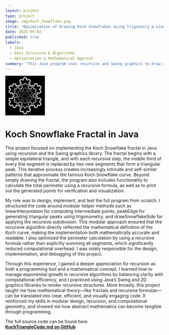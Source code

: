 ```yaml
---
layout: project
type: project
image: img/Koch_Snowflake.png
title: "Optimization of Drawing Koch Snowflakes Using Trigonetry & Linear Algebra"
date: 2025-04-02
published: true
labels:
  - Java
  - Data Structure & Algorithms
  - Optimization & Mathematical Approch
summary: "This Java program uses recursion and Swing graphics to draw a Koch Snowflake fractal, collect and print its points, and compute the total perimeter length at a given recursion depth."
---
```


<img src="../img/KochSnowFlake(projectsImbed).png" style="width:25%;" alt="Koch Snowflake">


# Koch Snowflake Fractal in Java

This project focused on implementing the Koch Snowflake fractal in Java using recursion and the Swing graphics library. The fractal begins with a simple equilateral triangle, and with each recursive step, the middle third of every line segment is replaced by two new segments that form a triangular peak. This iterative process creates increasingly intricate and self-similar patterns that approximate the famous Koch Snowflake curve. Beyond simply drawing the fractal, the program also includes functionality to calculate the total perimeter using a recursive formula, as well as to print out the generated points for verification and visualization.

My role was to design, implement, and test the full program from scratch. I structured the code around modular helper methods such as linearInterpolation for computing intermediate points, peakEdge for generating triangular peaks using trigonometry, and drawSnowflakeSide for applying the recursive subdivision. This modular approach ensured that the recursive algorithm directly reflected the mathematical definition of the Koch curve, making the implementation both mathematically accurate and readable. I also optimized the perimeter calculation by using a recursive formula rather than explicitly summing all segments, which significantly reduced computational overhead. I was solely responsible for the design, implementation, and debugging of this project.

Through this experience, I gained a deeper appreciation for recursion as both a programming tool and a mathematical concept. I learned how to manage exponential growth in recursive algorithms by balancing clarity with computational efficiency, and I practiced using Java’s Swing and 2D graphics libraries to render recursive structures. More broadly, this project taught me how mathematical theory—like fractals and recursive formulas—can be translated into clear, efficient, and visually engaging code. It reinforced my skills in modular design, recursion, and computational geometry, and showed me how abstract mathematics can become tangible through programming.

The full source code can be found here:  
[**KochTriangleCode.md on GitHub**](https://github.com/ievgen-maker/Ievgen-maker.github.io/blob/main/KochTriangleCode.md)



